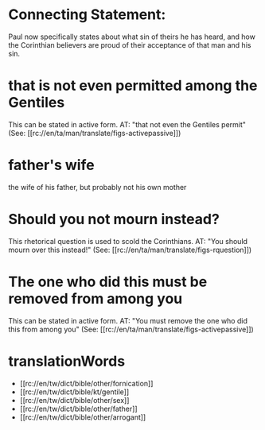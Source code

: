 # Connecting Statement:

Paul now specifically states about what sin of theirs he has heard, and how the Corinthian believers are proud of their acceptance of that man and his sin.

# that is not even permitted among the Gentiles

This can be stated in active form. AT: "that not even the Gentiles permit" (See: [[rc://en/ta/man/translate/figs-activepassive]])

# father's wife

the wife of his father, but probably not his own mother

# Should you not mourn instead?

This rhetorical question is used to scold the Corinthians. AT: "You should mourn over this instead!" (See: [[rc://en/ta/man/translate/figs-rquestion]])

# The one who did this must be removed from among you

This can be stated in active form. AT: "You must remove the one who did this from among you" (See: [[rc://en/ta/man/translate/figs-activepassive]])

# translationWords

* [[rc://en/tw/dict/bible/other/fornication]]
* [[rc://en/tw/dict/bible/kt/gentile]]
* [[rc://en/tw/dict/bible/other/sex]]
* [[rc://en/tw/dict/bible/other/father]]
* [[rc://en/tw/dict/bible/other/arrogant]]